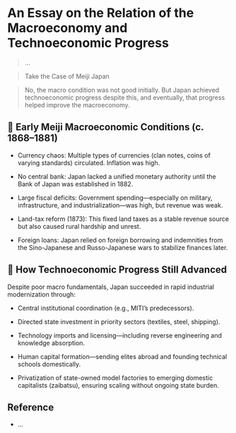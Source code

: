  # An Essay on the Relation of the Macroeconomy and Technoeconomic Progress

 > ...

 > Take the Case of Meiji Japan

 > No, the macro condition was not good initially. But Japan achieved technoeconomic progress despite this, and eventually, that progress helped improve the macroeconomy.

## 🔻 Early Meiji Macroeconomic Conditions (c. 1868–1881)

- Currency chaos: Multiple types of currencies (clan notes, coins of varying standards) circulated. Inflation was high.

- No central bank: Japan lacked a unified monetary authority until the Bank of Japan was established in 1882.

- Large fiscal deficits: Government spending—especially on military, infrastructure, and industrialization—was high, but revenue was weak.

- Land-tax reform (1873): This fixed land taxes as a stable revenue source but also caused rural hardship and unrest.

- Foreign loans: Japan relied on foreign borrowing and indemnities from the Sino-Japanese and 
Russo-Japanese wars to stabilize finances later.

## 🔧 How Technoeconomic Progress Still Advanced

Despite poor macro fundamentals, Japan succeeded in rapid industrial modernization through:

- Central institutional coordination (e.g., MITI’s predecessors).

- Directed state investment in priority sectors (textiles, steel, shipping).

- Technology imports and licensing—including reverse engineering and knowledge absorption.

- Human capital formation—sending elites abroad and founding technical schools domestically.

- Privatization of state-owned model factories to emerging domestic capitalists (zaibatsu), ensuring scaling without ongoing state burden.

 ## Reference

- ...